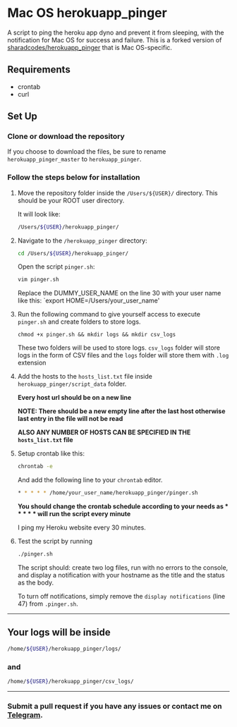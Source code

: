# Mac OS herokuapp_pinger
A script to ping the heroku app dyno and prevent it from sleeping, with the notification for Mac OS for success and failure. This is a forked version of [sharadcodes/herokuapp_pinger](https://github.com/sharadcodes/herokuapp_pinger) that is Mac OS-specific.

## Requirements

* crontab
* curl

## Set Up

### Clone or download the repository

If you choose to download the files, be sure to rename `herokuapp_pinger_master` to `herokuapp_pinger`.

### Follow the steps below for installation

1. Move the repository folder inside the `/Users/${USER}/` directory. This should be your ROOT user directory.

	It will look like:
	```bash
	/Users/${USER}/herokuapp_pinger/
	```
	
2. Navigate to the `/herokuapp_pinger` directory:
	```bash
	cd /Users/${USER}/herokuapp_pinger/
	```

	Open the script `pinger.sh`:
	```bash
	vim pinger.sh
	```
	Replace the DUMMY_USER_NAME on the line 30 with your user name like this: `export HOME=/Users/your_user_name'



3.  Run the following command to give yourself access to execute `pinger.sh` and create folders to store logs.

	```
	chmod +x pinger.sh && mkdir logs && mkdir csv_logs
	```
	
	These two folders will be used to store logs.
	`csv_logs` folder will store logs in the form of CSV files and the `logs` folder will store them with `.log` extension
	
	
4. Add the hosts to the `hosts_list.txt` file inside `herokuapp_pinger/script_data` folder.
    
    **Every host url should be on a new line**
    
    **NOTE: There should be a new empty line after the last host otherwise last entry in the file will not be read**
    
    **ALSO ANY NUMBER OF HOSTS CAN BE SPECIFIED IN THE `hosts_list.txt` file**

4. Setup crontab like this: 
   ```bash
   chrontab -e
   ```
   And add the following line to your `chrontab` editor.
   ```bash
   * * * * * /home/your_user_name/herokuapp_pinger/pinger.sh
   ```
   **You should change the crontab schedule according to your needs as \* \* \* \* \* will run the script every minute**
   
   I ping my Heroku website every 30 minutes.

5. Test the script by running
   ```bash
   ./pinger.sh
   ```
   The script should: create two log files, run with no errors to the console, and display a notification with your hostname as the title and the status as the	 body. 
   
   To turn off notifications, simply remove the `display notifications` (line 47) from `.pinger.sh`. 
 
---

## Your logs will be inside 
```bash
/home/${USER}/herokuapp_pinger/logs/
```
### and
```bash
/home/${USER}/herokuapp_pinger/csv_logs/
```
---

### Submit a pull request if you have any issues or contact me on [Telegram](https://t.me/ndongre).
